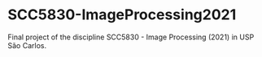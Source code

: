 # SCC5830-ImageProcessing2021
Final project of the discipline  SCC5830 - Image Processing (2021) in USP São Carlos.
